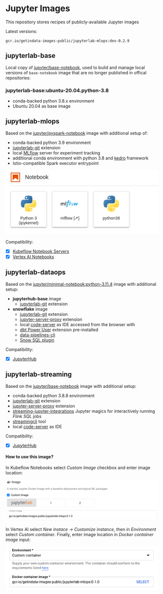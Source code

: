 # Jupyter Images 

This repository stores recipes of publicly-available Jupyter images

Latest versions:

```
gcr.io/getindata-images-public/jupyterlab-mlops:dev-0.2.9
```

## jupyterlab-base

Local copy of [jupyter/base-notebook](https://jupyter-docker-stacks.readthedocs.io/en/latest/using/selecting.html#jupyter-base-notebook), 
used to build and manage local versions of `base-notebook` image that are no longer published in offical repositories:

### jupyterlab-base:ubuntu-20.04.python-3.8

* conda-backed python 3.8.x environment
* Ubuntu 20.04 as base image

## jupyterlab-mlops

Based on the [jupyter/pyspark-notebook](https://jupyter-docker-stacks.readthedocs.io/en/latest/using/selecting.html#jupyter-pyspark-notebook)
image with additional setup of:

* conda-backed python 3.9 environment
* [jupyterlab-git](https://github.com/jupyterlab/jupyterlab-git) extension
* local [MLflow](https://mlflow.org/) server for experiment tracking
* additional conda environment with python 3.8 and [kedro](https://kedro.readthedocs.io/en/stable/) framework
* Istio-compatible Spark executor entrypoint

![jupyterlab-mlops-launcher](docs/jupyterlab-mlops-launcher.png)

Compatibility:

- [x] [Kubeflow Notebook Servers](https://www.kubeflow.org/docs/components/notebooks/)
- [x] [Vertex AI Notebooks](https://cloud.google.com/vertex-ai/docs/general/notebooks)

## jupyterlab-dataops

Based on the [jupyter/minimal-notebook:python-3.11.4](https://hub.docker.com/layers/jupyter/minimal-notebook/python-3.11.4/images/sha256-1924d8d0adf9cf3646bf7fa3833a30e47d2b0a17a2b583556b37f015f208f115?context=explore)
image with additional setup:

- **jupyterhub-base** image
  - [jupyterlab-git](https://github.com/jupyterlab/jupyterlab-git) extension
- **snowflake** image 
  - [jupyterlab-git](https://github.com/jupyterlab/jupyterlab-git) extension
  - [jupyter-server-proxy](https://jupyter-server-proxy.readthedocs.io) extension
  - local [code-server](https://github.com/coder/code-server) as IDE accessed from the browser with
  - [dbt Power User](https://marketplace.visualstudio.com/items?itemName=innoverio.vscode-dbt-power-user) extension pre-installed
  - [data-pipelines-cli](https://github.com/getindata/data-pipelines-cli) 
  - [Snow SQL plugin](https://docs.snowflake.com/en/user-guide/snowsql)

Compatibility:

- [x] [JupyterHub](https://jupyter.org/hub)

## jupyterlab-streaming

Based on the [jupyter/base-notebook](https://jupyter-docker-stacks.readthedocs.io/en/latest/using/selecting.html#jupyter-base-notebook)
image with additional setup:

* conda-backed python 3.8.8 environment
* [jupyterlab-git](https://github.com/jupyterlab/jupyterlab-git) extension
* [jupyter-server-proxy](https://jupyter-server-proxy.readthedocs.io) extension
* [streaming-jupyter-integrations](https://github.com/getindata/streaming-jupyter-integrations) Jupyter magics for interactively running _Flink SQL_ jobs
* [streamingcli](https://github.com/getindata/streaming-cli) tool
* local [code-server](https://github.com/coder/code-server) as IDE

Compatibility:

- [x] [JupyterHub](https://jupyter.org/hub)

#### How to use this image?

In Kubeflow Notebooks select *Custom Image* checkbox and enter image location:

![jupyterlab-mlops-kubeflow](docs/jupyterlab-mlops-kubeflow.png)

In Vertex AI select *New instace -> Customize instance*, then in *Environment* select *Custom container*.
Finally, enter image location in *Docker container image* input:

![jupyterlab-mlops-vertexai](docs/jupyterlab-mlops-vertexai.png)
